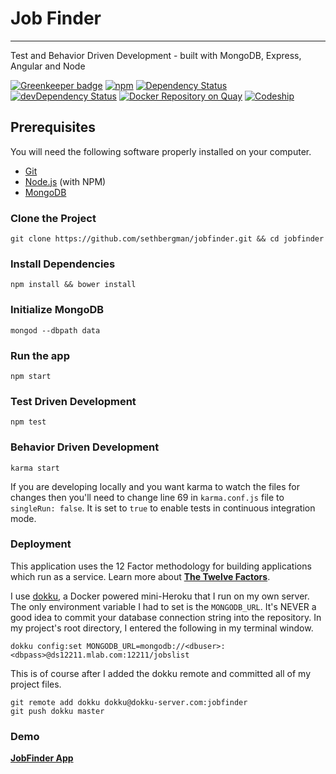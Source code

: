 # Job Finder
-------

Test and Behavior Driven Development - built with MongoDB, Express, Angular and Node

[![Greenkeeper badge](https://badges.greenkeeper.io/sethbergman/jobfinder.svg)](https://greenkeeper.io/)
[![npm](https://img.shields.io/npm/v/npm.svg?maxAge=2592000)](https://github.com/sethbergman/jobfinder)
[![Dependency Status](https://david-dm.org/sethbergman/jobfinder.svg)](https://david-dm.org/sethbergman/jobfinder)
[![devDependency Status](https://david-dm.org/sethbergman/jobfinder/dev-status.svg)](https://david-dm.org/sethbergman/jobfinder#info=devDependencies)
[![Docker Repository on Quay](https://quay.io/repository/sethbergman/jobfinder/status "Docker Repository on Quay")](https://quay.io/repository/sethbergman/jobfinder)
[![Codeship](https://img.shields.io/codeship/d6c1ddd0-16a3-0132-5f85-2e35c05e22b1.svg?maxAge=2592000)](https://github.com/sethbergman/jobfinder)


## Prerequisites

You will need the following software properly installed on your computer.

* [Git](http://git-scm.com/)
* [Node.js](http://nodejs.org/) (with NPM)
* [MongoDB](https://www.mongodb.org/)

### Clone the Project
```
git clone https://github.com/sethbergman/jobfinder.git && cd jobfinder
```

### Install Dependencies
```
npm install && bower install
```

### Initialize MongoDB
```
mongod --dbpath data
```

### Run the app
```
npm start
```

### Test Driven Development
```
npm test
```

### Behavior Driven Development
```
karma start
```
If you are developing locally and you want karma to watch the files for changes then you'll need to change line 69 in `karma.conf.js` file to `singleRun: false`. It is set to `true` to enable tests in continuous integration mode.

### Deployment

This application uses the 12 Factor methodology for building applications which run as a service.
Learn more about __<a href="http://12factor.net" target="_blank">The Twelve Factors</a>__.

I use <a href="http://dokku.viewdocs.io/dokku/" target="_blank">dokku</a>, a Docker powered mini-Heroku that I run on my own server. The only environment variable I had to set is the `MONGODB_URL`. It's NEVER a good idea to commit your database connection string into the repository. In my project's root directory, I entered the following in my terminal window.

```
dokku config:set MONGODB_URL=mongodb://<dbuser>:<dbpass>@ds12211.mlab.com:12211/jobslist
```

This is of course after I added the dokku remote and committed all of my project files.

```
git remote add dokku dokku@dokku-server.com:jobfinder
git push dokku master
```

### Demo
__[JobFinder App](http://job-board.npmstack.com/)__
